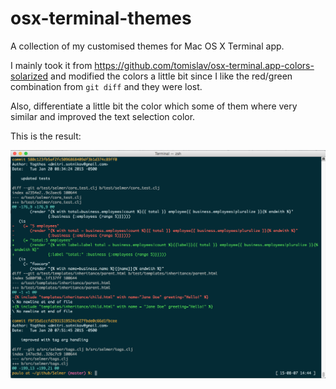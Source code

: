 # osx-terminal-themes
A collection of my customised themes for Mac OS X Terminal app.

I mainly took it from https://github.com/tomislav/osx-terminal.app-colors-solarized and modified
the colors a little bit since I like the red/green combination from `git diff` and they were lost.

Also, differentiate a little bit the color which some of them where very similar and improved the
text selection color.

This is the result:

![alt tag](https://raw.githubusercontent.com/pbu88/osx-terminal-themes/master/screenshots/terminal-screenshot.png)
